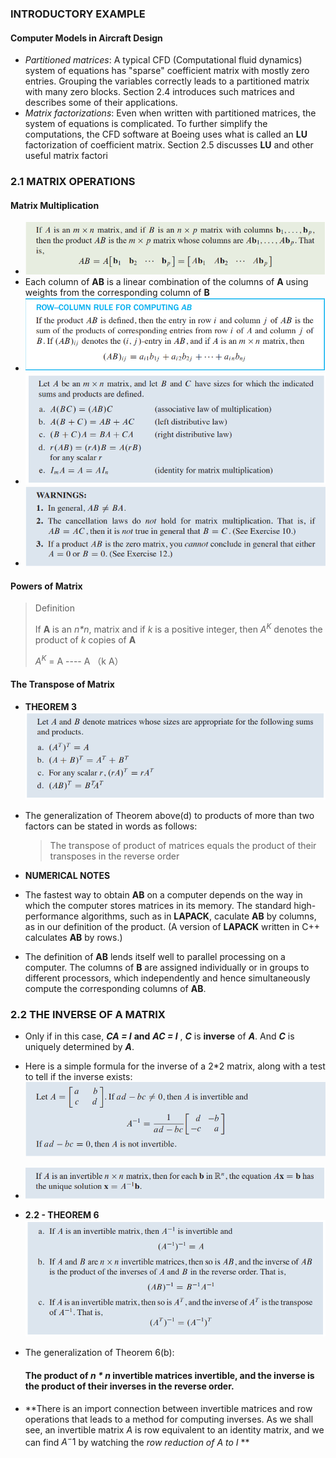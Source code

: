 ### INTRODUCTORY EXAMPLE

#### Computer Models in Aircraft Design

- *Partitioned matrices*: A typical CFD (Computational fluid dynamics) system of equations has "sparse" coefficient matrix with mostly zero entries. Grouping the variables correctly leads to a partitioned matrix with many zero blocks. Section 2.4 introduces such matrices and describes some of their applications.
- *Matrix factorizations*: Even when written with partitioned matrices, the system of equations is complicated. To further simplify the computations, the CFD software at Boeing uses what is called an **LU** factorization of coefficient matrix. Section 2.5 discusses **LU** and other useful matrix factori

### 2.1 MATRIX OPERATIONS

#### Matrix Multiplication

- ![](img/22.png)
- Each column of **AB** is a linear combination of the columns of **A** using weights from the corresponding column of **B**
- ![](img/23.png)
- ![](img/24.png)
- ![](img/25.png)

#### Powers of Matrix

> Definition
>
> If **A** is an *n\*n*, matrix and if *k* is a positive integer, then $A^K$ denotes the product of *k* copies of **A**
>
> $A^K$ = A ---- A    （k A）

#### The Transpose of Matrix

- **THEOREM 3**![](img/26.png)

- The generalization of Theorem above(d) to products of more than two factors can be stated in words as follows:

  > The transpose of product of matrices equals the product of their transposes in the reverse order

-  **NUMERICAL NOTES**
  - The fastest way to obtain **AB** on a computer depends on the way in which the computer stores matrices in its memory. The standard high-performance algorithms, such as in **LAPACK**, caculate **AB** by columns, as in our definition of the product. (A version of **LAPACK** written in C++ calculates **AB** by rows.)
  - The definition of **AB** lends itself well to parallel processing on a computer. The columns of **B** are assigned individually or in groups to different processors, which independently and hence simultaneously compute the corresponding columns of **AB**.

### 2.2 THE INVERSE OF A MATRIX

- Only if in this case, ***CA = I*** **and** ***AC = I*** , ***C*** is **inverse** of ***A***. And ***C*** is uniquely determined by ***A***.

- Here is a simple formula for the inverse of a 2*2 matrix, along with a test to tell if the inverse exists:
  ![](img/27.png)
  
- ![](img/28.png)

- **2.2 - THEOREM 6**
  ![](img/29.png)

- The generalization of Theorem 6(b):

  #### The product of ***n \* n*** invertible matrices invertible, and the inverse is the product of their inverses in the reverse order.

- **There is an import connection between invertible matrices and row operations that leads to a method for computing inverses. As we shall see, an invertible matrix *A* is row equivalent to an identity matrix, and we can find $A^-1$ by watching the *row reduction of A to I* **
